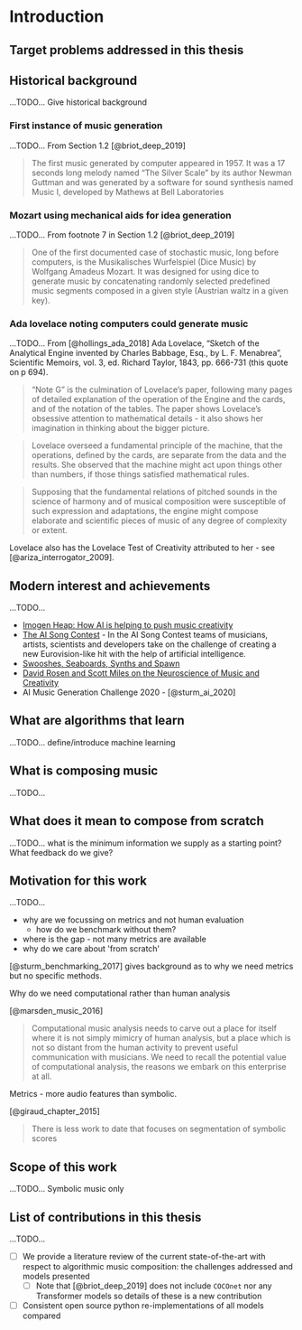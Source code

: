 
# Introduction

## Target problems addressed in this thesis

## Historical background
...TODO... Give historical background

### First instance of music generation
...TODO...
From Section 1.2 [@briot_deep_2019]

> The first music generated by computer appeared in 1957. It was a 17 seconds long
> melody named “The Silver Scale” by its author Newman Guttman and was generated by a
> software for sound synthesis named Music I, developed by Mathews at Bell Laboratories

### Mozart using mechanical aids for idea generation
...TODO...
From footnote 7 in Section 1.2 [@briot_deep_2019]

> One of the first documented case of stochastic music, long before computers, is the
> Musikalisches Wurfelspiel (Dice Music) by Wolfgang Amadeus Mozart. It was designed for
> using dice to generate music by concatenating randomly selected predefined music
> segments composed in a given style (Austrian waltz in a given key).


### Ada lovelace noting computers could generate music
...TODO...
From [@hollings_ada_2018] Ada Lovelace, “Sketch of the Analytical Engine invented by
Charles Babbage, Esq., by L. F. Menabrea”, Scientific Memoirs, vol. 3, ed. Richard
Taylor, 1843, pp. 666-731 (this quote on p 694).

> “Note G” is the culmination of Lovelace’s paper, following many pages of detailed
> explanation of the operation of the Engine and the cards, and of the notation of the
> tables. The paper shows Lovelace’s obsessive attention to mathematical details - it
> also shows her imagination in thinking about the bigger picture.

> Lovelace overseed a fundamental principle of the machine, that the operations, defined
> by the cards, are separate from the data and the results. She observed that the
> machine might act upon things other than numbers, if those things satisfied
> mathematical rules.

> Supposing that the fundamental relations of pitched sounds in the science of harmony
> and of musical composition were susceptible of such expression and adaptations, the
> engine might compose elaborate and scientific pieces of music of any degree of
> complexity or extent.

Lovelace also has the Lovelace Test of Creativity attributed to her - see
[@ariza_interrogator_2009].


## Modern interest and achievements
...TODO...

* [Imogen Heap: How AI is helping to push music
  creativity](https://www.bbc.co.uk/news/av/technology-52236563)
* [The AI Song Contest](https://www.vprobroadcast.com/titles/ai-songcontest.html) -
In the AI ​​Song Contest teams of musicians, artists, scientists and developers take on
the challenge of creating a new Eurovision-like hit with the help of artificial
intelligence.
* [Swooshes, Seaboards, Synths and Spawn](https://www.bbc.co.uk/programmes/m000cngg)
* [David Rosen and Scott Miles on the Neuroscience of Music and
  Creativity](https://overcast.fm/+S_7no2kwM)
* AI Music Generation Challenge 2020 - [@sturm_ai_2020]


## What are algorithms that learn
...TODO... define/introduce machine learning

## What is composing music
...TODO...

## What does it mean to compose from scratch
...TODO... what is the minimum information we supply as a starting point? What feedback
do we give?

## Motivation for this work
...TODO...

* why are we focussing on metrics and not human evaluation
  * how do we benchmark without them?
* where is the gap - not many metrics are available
* why do we care about 'from scratch'

[@sturm_benchmarking_2017] gives background as to why we need metrics but no specific
methods.

Why do we need computational rather than human analysis

[@marsden_music_2016]

> Computational music analysis needs to carve out a place for itself where it is not
> simply mimicry of human analysis, but a place which is not so distant from the human
> activity to prevent useful communication with musicians. We need to recall the
> potential value of computational analysis, the reasons we embark on this enterprise at
> all.


Metrics - more audio features than symbolic.

[@giraud_chapter_2015]

> There is less work to date that focuses on segmentation of symbolic scores

## Scope of this work
...TODO... Symbolic music only

## List of contributions in this thesis
...TODO...

- [ ] We provide a literature review of the current state-of-the-art with respect to
algorithmic music composition: the challenges addressed and models presented
  - [ ] Note that [@briot_deep_2019] does not include `COCOnet` nor any Transformer
  models so details of these is a new contribution
- [ ] Consistent open source python re-implementations of all models compared
